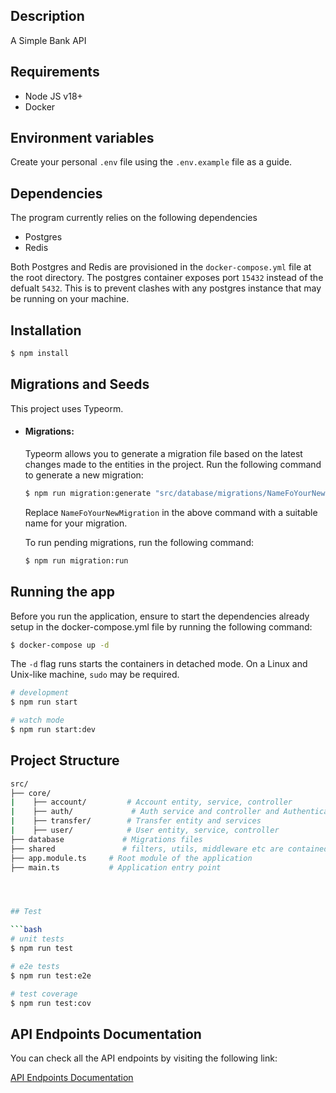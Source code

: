 ## Description

A Simple Bank API 

## Requirements

- Node JS v18+
- Docker

## Environment variables

Create your personal `.env` file using the `.env.example` file as a guide.

## Dependencies

The program currently relies on the following dependencies

- Postgres
- Redis

Both Postgres and Redis are provisioned in the `docker-compose.yml` file at the root directory.
The postgres container exposes port `15432` instead of the defualt `5432`. This is to prevent clashes with any postgres instance that may be running on your machine.

## Installation

```bash
$ npm install
```

## Migrations and Seeds

This project uses Typeorm.

- #### Migrations:

  Typeorm allows you to generate a migration file based on the latest changes made to the entities in the project. Run the following command to generate a new migration:

  ```bash
  $ npm run migration:generate "src/database/migrations/NameFoYourNewMigration" 
  ```

  Replace `NameFoYourNewMigration` in the above command with a suitable name for your migration.
  <br>

  To run pending migrations, run the following command:

  ```bash
  $ npm run migration:run
  ```

## Running the app

Before you run the application, ensure to start the dependencies already setup in the docker-compose.yml file by running the following command:

```bash
$ docker-compose up -d
```

The `-d` flag runs starts the containers in detached mode. On a Linux and Unix-like machine, `sudo` may be required.

```bash
# development
$ npm run start

# watch mode
$ npm run start:dev
```
## Project Structure

```bash
src/
├── core/
|    ├── account/         # Account entity, service, controller
|    ├── auth/             # Auth service and controller and Authentication-related logic
|    ├── transfer/        # Transfer entity and services
|    ├── user/            # User entity, service, controller
├── database             # Migrations files 
├── shared               # filters, utils, middleware etc are contained here
├── app.module.ts     # Root module of the application
├── main.ts           # Application entry point




## Test

```bash
# unit tests
$ npm run test

# e2e tests
$ npm run test:e2e

# test coverage
$ npm run test:cov
```

## API Endpoints Documentation

You can check all the API endpoints by visiting the following link:

[API Endpoints Documentation](https://documenter.getpostman.com/view/9562205/2sAXxY48eH)

